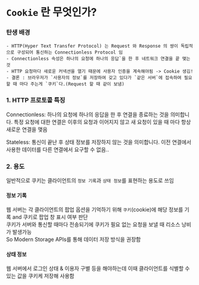 # `Cookie` 란 무엇인가? 
### 탄생 배경
    - HTTP(Hyper Text Transfer Protocol) 는 Request 와 Response 의 쌍이 독립적으로 구성되어 통신하는 Connectionless Protocol 임
    - Connectionless 속성은 하나의 요청에 하나의 응답`을 한 후 네트워크 연결을 끝 맺는 것
    - HTTP 요청마다 새로운 커넥션을 열기 때문에 사용자 인증을 계속해야됨 -> Cookie 생김!
    - 결론 : 브라우저가 `사용자의 정보`를 저장하여 갖고 있다가 `같은 서버`에 접속하여 필요할 때 마다 주는게 `쿠키`다.(Request 할 때 같이 보냄)
### 1. HTTP 프로토콜 특징

Connectionless: 하나의 요청에 하나의 응답을 한 후 연결을 종료하는 것을 의미합니다. 특정 요청에 대한 연결은 이후의 요청과 이어지지 않고 새 요청이 있을 때 마다 항상 새로운 연결을 맺음

Stateless: 통신이 끝난 후 상태 정보를 저장하지 않는 것을 의미합니다. 이전 연결에서 사용한 데이터를 다른 연결에서 요구할 수 없음..

### 2. 용도
일반적으로 쿠키는 클라이언트의 `정보 기록`과 `상태 정보`를 표현하는 용도로 쓰임

#### 정보 기록
웹 서버는 각 클라이언트의 팝업 옵션을 기억하기 위해 `쿠키`(cookie)에 해당 정보를 기록 and 쿠키로 팝업 창 표시 여부 판단<br>
쿠키가 서버와 통신할 때마다 전송되기에 쿠키가 필요 없는 요청을 보낼 때 리소스 낭비가 발생가능<br>
So Modern Storage APIs를 통해 데이터 저장 방식을 권장함

#### 상태 정보
웹 서버에서 로그인 상태 & 이용자 구별 등을 해야하는데 이때 클라이언트를 식별할 수 있는 값을 쿠키케 저장해 사용함
